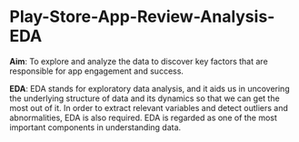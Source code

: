 # **Play-Store-App-Review-Analysis-EDA**


**Aim**: To explore and analyze the data to discover key factors that are responsible for app engagement and success.

**EDA**: EDA stands for exploratory data analysis, and it aids us in uncovering the underlying structure of data and its dynamics so that we can get the most out of it. In order to extract relevant variables and detect outliers and abnormalities, EDA is also required. EDA is regarded as one of the most important components in understanding data.
